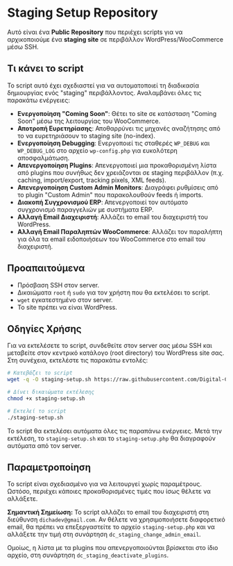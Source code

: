 # Staging Setup Repository

Αυτό είναι ένα **Public Repository** που περιέχει scripts για να αρχικοποιούμε ένα **staging site** σε περιβάλλον WordPress/WooCommerce μέσω SSH.

## Τι κάνει το script

Το script αυτό έχει σχεδιαστεί για να αυτοματοποιεί τη διαδικασία δημιουργίας ενός "staging" περιβάλλοντος. Αναλαμβάνει όλες τις παρακάτω ενέργειες:

*   **Ενεργοποίηση "Coming Soon"**: Θέτει το site σε κατάσταση "Coming Soon" μέσω της λειτουργίας του WooCommerce.
*   **Αποτροπή Ευρετηρίασης**: Αποθαρρύνει τις μηχανές αναζήτησης από το να ευρετηριάσουν το staging site (no-index).
*   **Ενεργοποίηση Debugging**: Ενεργοποιεί τις σταθερές `WP_DEBUG` και `WP_DEBUG_LOG` στο αρχείο `wp-config.php` για ευκολότερη αποσφαλμάτωση.
*   **Απενεργοποίηση Plugins**: Απενεργοποιεί μια προκαθορισμένη λίστα από plugins που συνήθως δεν χρειάζονται σε staging περιβάλλον (π.χ. caching, import/export, tracking pixels, XML feeds).
*   **Απενεργοποίηση Custom Admin Monitors**: Διαγράφει ρυθμίσεις από το plugin "Custom Admin" που παρακολουθούν feeds ή imports.
*   **Διακοπή Συγχρονισμού ERP**: Απενεργοποιεί τον αυτόματο συγχρονισμό παραγγελιών με συστήματα ERP.
*   **Αλλαγή Email Διαχειριστή**: Αλλάζει το email του διαχειριστή του WordPress.
*   **Αλλαγή Email Παραληπτών WooCommerce**: Αλλάζει τον παραλήπτη για όλα τα email ειδοποιήσεων του WooCommerce στο email του διαχειριστή.

## Προαπαιτούμενα

- Πρόσβαση SSH στον server.
- Δικαιώματα `root` ή `sudo` για τον χρήστη που θα εκτελέσει το script.
- `wget` εγκατεστημένο στον server.
- Το site πρέπει να είναι WordPress.

## Οδηγίες Χρήσης

Για να εκτελέσετε το script, συνδεθείτε στον server σας μέσω SSH και μεταβείτε στον κεντρικό κατάλογο (root directory) του WordPress site σας. Στη συνέχεια, εκτελέστε τις παρακάτω εντολές:

```bash
# Κατεβάζει το script
wget -q -O staging-setup.sh https://raw.githubusercontent.com/Digital-Challenge/staging-setup/main/staging-setup.sh

# Δίνει δικαιώματα εκτέλεσης
chmod +x staging-setup.sh

# Εκτελεί το script
./staging-setup.sh
```

Το script θα εκτελέσει αυτόματα όλες τις παραπάνω ενέργειες. Μετά την εκτέλεση, το `staging-setup.sh` και το `staging-setup.php` θα διαγραφούν αυτόματα από τον server.

## Παραμετροποίηση

Το script είναι σχεδιασμένο για να λειτουργεί χωρίς παραμέτρους. Ωστόσο, περιέχει κάποιες προκαθορισμένες τιμές που ίσως θέλετε να αλλάξετε.

**Σημαντική Σημείωση:** Το script αλλάζει το email του διαχειριστή στη διεύθυνση `dichadev@gmail.com`. Αν θέλετε να χρησιμοποιήσετε διαφορετικό email, θα πρέπει να επεξεργαστείτε το αρχείο `staging-setup.php` και να αλλάξετε την τιμή στη συνάρτηση `dc_staging_change_admin_email`.

Ομοίως, η λίστα με τα plugins που απενεργοποιούνται βρίσκεται στο ίδιο αρχείο, στη συνάρτηση `dc_staging_deactivate_plugins`.